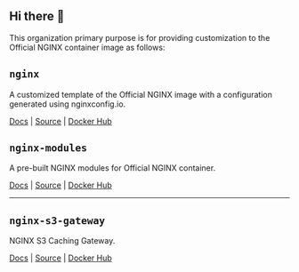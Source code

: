 ## Hi there 👋

This organization primary purpose is for providing customization to the Official NGINX container image as follows:

## `nginx`

A customized template of the Official NGINX image with a configuration generated using nginxconfig.io.

[Docs](https://chocolatefrappe.xyz/nginx) | [Source](https://github.com/chocolatefrappe/nginx) | [Docker Hub](https://hub.docker.com/r/chocolatefrappe/nginx)

## `nginx-modules`

A pre-built NGINX modules for Official NGINX container.

[Docs](https://chocolatefrappe.xyz/nginx-modules) | [Source](https://github.com/chocolatefrappe/nginx-modules) | [Docker Hub](https://hub.docker.com/r/chocolatefrappe/nginx-modules)

---

## `nginx-s3-gateway`

NGINX S3 Caching Gateway.

[Docs](https://chocolatefrappe.xyz/nginx-s3-gateway) | [Source](https://github.com/chocolatefrappe/nginx-s3-gateway) | [Docker Hub](https://hub.docker.com/r/chocolatefrappe/nginx-s3-gateway)
